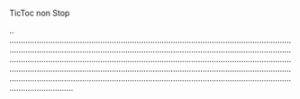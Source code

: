 TicToc non Stop

..
........................................................................................................................................................................................................................................................................................................................................................................................................................................................................................................................................................................................................................................................................